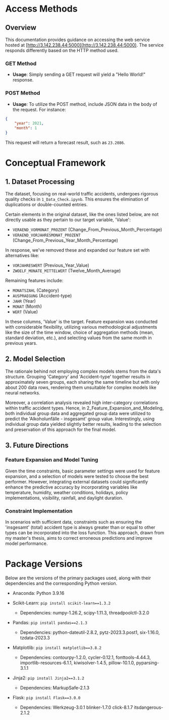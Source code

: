 # Access Methods

## Overview
This documentation provides guidance on accessing the web service hosted at [http://3.142.238.44:5000](http://3.142.238.44:5000). The service responds differently based on the HTTP method used.

### GET Method
- **Usage**: Simply sending a GET request will yield a "Hello World!" response.
  
### POST Method
- **Usage**: To utilize the POST method, include JSON data in the body of the request. For instance:

```json
{
    "year": 2021,
    "month": 1
}
```
This request will return a forecast result, such as `23.2086`.

# Conceptual Framework

## 1. Dataset Processing
The dataset, focusing on real-world traffic accidents, undergoes rigorous quality checks in `1_Data_Check.ipynb`. This ensures the elimination of duplications or double-counted entries.

Certain elements in the original dataset, like the ones listed below, are not directly usable as they pertain to our target variable, 'Value':
- `VERAEND_VORMONAT_PROZENT` (Change_From_Previous_Month_Percentage)
- `VERAEND_VORJAHRESMONAT_PROZENT` (Change_From_Previous_Year_Month_Percentage)

In response, we've removed these and expanded our feature set with alternatives like:
- `VORJAHRESWERT` (Previous_Year_Value)
- `ZWOELF_MONATE_MITTELWERT` (Twelve_Month_Average)

Remaining features include:
- `MONATSZAHL` (Category)
- `AUSPRAEGUNG` (Accident-type)
- `JAHR` (Year)
- `MONAT` (Month)
- `WERT` (Value)

In these columns, 'Value' is the target. Feature expansion was conducted with considerable flexibility, utilizing various methodological adjustments like the size of the time window, choice of aggregation methods (mean, standard deviation, etc.), and selecting values from the same month in previous years.

## 2. Model Selection

The rationale behind not employing complex models stems from the data's structure. Grouping 'Category' and 'Accident-type' together results in approximately seven groups, each sharing the same timeline but with only about 200 data rows, rendering them unsuitable for complex models like neural networks.

Moreover, a correlation analysis revealed high inter-category correlations within traffic accident types. Hence, in 2_Feature_Expansion_and_Modeling, both individual group data and aggregated group data were utilized to predict the 'Alkoholunfälle - insgesamt' group value. Interestingly, using individual group data yielded slightly better results, leading to the selection and preservation of this approach for the final model.
## 3. Future Directions

### Feature Expansion and Model Tuning
Given the time constraints, basic parameter settings were used for feature expansion, and a selection of models were tested to choose the best performer. However, integrating external datasets could significantly enhance the predictive accuracy by incorporating variables like temperature, humidity, weather conditions, holidays, policy implementations, visibility, rainfall, and daylight duration.

### Constraint Implementation
In scenarios with sufficient data, constraints such as ensuring the 'insgesamt' (total) accident type is always greater than or equal to other types can be incorporated into the loss function. This approach, drawn from my master's thesis, aims to correct erroneous predictions and improve model performance.

# Package Versions

Below are the versions of the primary packages used, along with their dependencies and the corresponding Python version.

- Anaconda: Python 3.9.16

- Scikit-Learn: `pip install scikit-learn==1.3.2`
  - Dependencies: numpy-1.26.2, scipy-1.11.3, threadpoolctl-3.2.0

- Pandas: `pip install pandas==2.1.3`
  - Dependencies: python-dateutil-2.8.2, pytz-2023.3.post1, six-1.16.0, tzdata-2023.3

- Matplotlib: `pip install matplotlib==3.8.2`
  - Dependencies: contourpy-1.2.0, cycler-0.12.1, fonttools-4.44.3, importlib-resources-6.1.1, kiwisolver-1.4.5, pillow-10.1.0, pyparsing-3.1.1

- Jinja2: `pip install Jinja2==3.1.2`
    - Dependencies: MarkupSafe-2.1.3

- Flask: `pip install Flask==3.0.0`
    - Dependencies: Werkzeug-3.0.1 blinker-1.7.0 click-8.1.7 itsdangerous-2.1.2